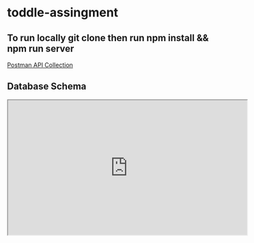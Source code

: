 # toddle-assingment

## To run locally git clone then run npm install && npm run server

[Postman API Collection](https://www.getpostman.com/collections/c2a9cba81066253576ab)

## Database Schema

<iframe width="560" height="315" src='https://dbdiagram.io/embed/62b557ce69be0b672c3313e5'> </iframe>
